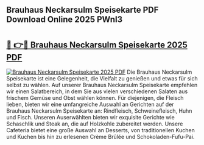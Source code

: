 ## Brauhaus Neckarsulm Speisekarte PDF Download Online 2025 PWnI3

# <h2><a href="http://gcb6he.nevu.top/?p=Brauhaus+Neckarsulm+Speisekarte">🔗 👉🔴 Brauhaus Neckarsulm Speisekarte 2025 PDF</a></h2>

[![Brauhaus Neckarsulm Speisekarte 2025 PDF](https://i.imgur.com/dBaPXMq.png)](http://gcb6he.nevu.top/?p=Brauhaus+Neckarsulm+Speisekarte)
Die Brauhaus Neckarsulm Speisekarte ist eine Gelegenheit, die Vielfalt zu genießen und etwas für sich selbst zu wählen. Auf unserer Brauhaus Neckarsulm Speisekarte empfehlen wir einen Salatbereich, in dem Sie aus vielen verschiedenen Salaten aus frischem Gemüse und Obst wählen können. Für diejenigen, die Fleisch lieben, bieten wir eine umfangreiche Auswahl an Gerichten auf der Brauhaus Neckarsulm Speisekarte an: Rindfleisch, Schweinefleisch, Huhn und Fisch. Unseren Auserwählten bieten wir exquisite Gerichte wie Schaschlik und Steak an, die auf Holzkohle zubereitet werden. Unsere Cafeteria bietet eine große Auswahl an Desserts, von traditionellen Kuchen und Kuchen bis hin zu erlesenen Crème Brûlée und Schokoladen-Fufu-Pai.
